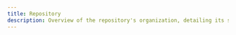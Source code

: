 ```yaml
---
title: Repository
description: Overview of the repository's organization, detailing its structure to facilitate efficient development and deployment processes.
---
```

